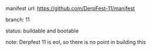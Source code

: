 manifest url:
https://github.com/DerpFest-11/manifest

branch:
11

status:
buildable and bootable

note:
Derpfest 11 is eol, so there is no point in building this
